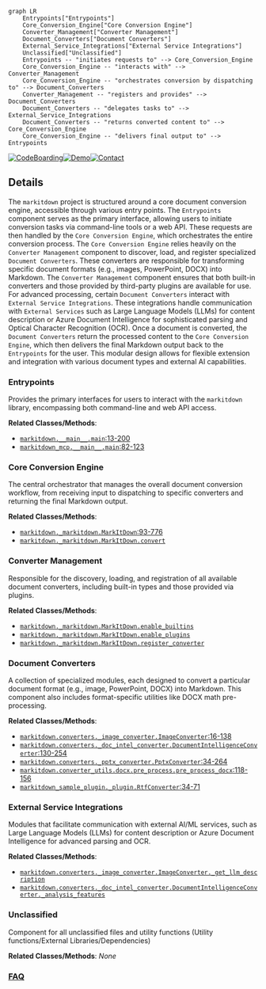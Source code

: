 ```mermaid
graph LR
    Entrypoints["Entrypoints"]
    Core_Conversion_Engine["Core Conversion Engine"]
    Converter_Management["Converter Management"]
    Document_Converters["Document Converters"]
    External_Service_Integrations["External Service Integrations"]
    Unclassified["Unclassified"]
    Entrypoints -- "initiates requests to" --> Core_Conversion_Engine
    Core_Conversion_Engine -- "interacts with" --> Converter_Management
    Core_Conversion_Engine -- "orchestrates conversion by dispatching to" --> Document_Converters
    Converter_Management -- "registers and provides" --> Document_Converters
    Document_Converters -- "delegates tasks to" --> External_Service_Integrations
    Document_Converters -- "returns converted content to" --> Core_Conversion_Engine
    Core_Conversion_Engine -- "delivers final output to" --> Entrypoints
```

[![CodeBoarding](https://img.shields.io/badge/Generated%20by-CodeBoarding-9cf?style=flat-square)](https://github.com/CodeBoarding/CodeBoarding)[![Demo](https://img.shields.io/badge/Try%20our-Demo-blue?style=flat-square)](https://www.codeboarding.org/diagrams)[![Contact](https://img.shields.io/badge/Contact%20us%20-%20contact@codeboarding.org-lightgrey?style=flat-square)](mailto:contact@codeboarding.org)

## Details

The `markitdown` project is structured around a core document conversion engine, accessible through various entry points. The `Entrypoints` component serves as the primary interface, allowing users to initiate conversion tasks via command-line tools or a web API. These requests are then handled by the `Core Conversion Engine`, which orchestrates the entire conversion process. The `Core Conversion Engine` relies heavily on the `Converter Management` component to discover, load, and register specialized `Document Converters`. These converters are responsible for transforming specific document formats (e.g., images, PowerPoint, DOCX) into Markdown. The `Converter Management` component ensures that both built-in converters and those provided by third-party plugins are available for use. For advanced processing, certain `Document Converters` interact with `External Service Integrations`. These integrations handle communication with `External Services` such as Large Language Models (LLMs) for content description or Azure Document Intelligence for sophisticated parsing and Optical Character Recognition (OCR). Once a document is converted, the `Document Converters` return the processed content to the `Core Conversion Engine`, which then delivers the final Markdown output back to the `Entrypoints` for the user. This modular design allows for flexible extension and integration with various document types and external AI capabilities.

### Entrypoints
Provides the primary interfaces for users to interact with the `markitdown` library, encompassing both command-line and web API access.


**Related Classes/Methods**:

- <a href="https://github.com/microsoft/markitdown/blob/mainpackages/markitdown/src/markitdown/__main__.py#L13-L200" target="_blank" rel="noopener noreferrer">`markitdown.__main__.main`:13-200</a>
- <a href="https://github.com/microsoft/markitdown/blob/mainpackages/markitdown-mcp/src/markitdown_mcp/__main__.py#L82-L123" target="_blank" rel="noopener noreferrer">`markitdown_mcp.__main__.main`:82-123</a>


### Core Conversion Engine
The central orchestrator that manages the overall document conversion workflow, from receiving input to dispatching to specific converters and returning the final Markdown output.


**Related Classes/Methods**:

- <a href="https://github.com/microsoft/markitdown/blob/mainpackages/markitdown/src/markitdown/_markitdown.py#L93-L776" target="_blank" rel="noopener noreferrer">`markitdown._markitdown.MarkItDown`:93-776</a>
- <a href="https://github.com/microsoft/markitdown/blob/mainpackages/markitdown/src/markitdown/_markitdown.py" target="_blank" rel="noopener noreferrer">`markitdown._markitdown.MarkItDown.convert`</a>


### Converter Management
Responsible for the discovery, loading, and registration of all available document converters, including built-in types and those provided via plugins.


**Related Classes/Methods**:

- <a href="https://github.com/microsoft/markitdown/blob/mainpackages/markitdown/src/markitdown/_markitdown.py" target="_blank" rel="noopener noreferrer">`markitdown._markitdown.MarkItDown.enable_builtins`</a>
- <a href="https://github.com/microsoft/markitdown/blob/mainpackages/markitdown/src/markitdown/_markitdown.py" target="_blank" rel="noopener noreferrer">`markitdown._markitdown.MarkItDown.enable_plugins`</a>
- <a href="https://github.com/microsoft/markitdown/blob/mainpackages/markitdown/src/markitdown/_markitdown.py" target="_blank" rel="noopener noreferrer">`markitdown._markitdown.MarkItDown.register_converter`</a>


### Document Converters
A collection of specialized modules, each designed to convert a particular document format (e.g., image, PowerPoint, DOCX) into Markdown. This component also includes format-specific utilities like DOCX math pre-processing.


**Related Classes/Methods**:

- <a href="https://github.com/microsoft/markitdown/blob/mainpackages/markitdown/src/markitdown/converters/_image_converter.py#L16-L138" target="_blank" rel="noopener noreferrer">`markitdown.converters._image_converter.ImageConverter`:16-138</a>
- <a href="https://github.com/microsoft/markitdown/blob/mainpackages/markitdown/src/markitdown/converters/_doc_intel_converter.py#L130-L254" target="_blank" rel="noopener noreferrer">`markitdown.converters._doc_intel_converter.DocumentIntelligenceConverter`:130-254</a>
- <a href="https://github.com/microsoft/markitdown/blob/mainpackages/markitdown/src/markitdown/converters/_pptx_converter.py#L34-L264" target="_blank" rel="noopener noreferrer">`markitdown.converters._pptx_converter.PptxConverter`:34-264</a>
- <a href="https://github.com/microsoft/markitdown/blob/mainpackages/markitdown/src/markitdown/converter_utils/docx/pre_process.py#L118-L156" target="_blank" rel="noopener noreferrer">`markitdown.converter_utils.docx.pre_process.pre_process_docx`:118-156</a>
- <a href="https://github.com/microsoft/markitdown/blob/mainpackages/markitdown-sample-plugin/src/markitdown_sample_plugin/_plugin.py#L34-L71" target="_blank" rel="noopener noreferrer">`markitdown_sample_plugin._plugin.RtfConverter`:34-71</a>


### External Service Integrations
Modules that facilitate communication with external AI/ML services, such as Large Language Models (LLMs) for content description or Azure Document Intelligence for advanced parsing and OCR.


**Related Classes/Methods**:

- <a href="https://github.com/microsoft/markitdown/blob/mainpackages/markitdown/src/markitdown/converters/_image_converter.py" target="_blank" rel="noopener noreferrer">`markitdown.converters._image_converter.ImageConverter._get_llm_description`</a>
- <a href="https://github.com/microsoft/markitdown/blob/mainpackages/markitdown/src/markitdown/converters/_doc_intel_converter.py" target="_blank" rel="noopener noreferrer">`markitdown.converters._doc_intel_converter.DocumentIntelligenceConverter._analysis_features`</a>


### Unclassified
Component for all unclassified files and utility functions (Utility functions/External Libraries/Dependencies)


**Related Classes/Methods**: _None_



### [FAQ](https://github.com/CodeBoarding/GeneratedOnBoardings/tree/main?tab=readme-ov-file#faq)